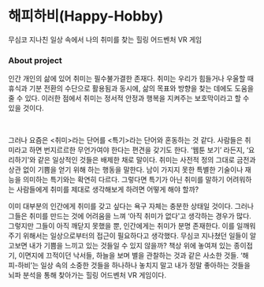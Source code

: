 # 해피하비(Happy-Hobby)
무심코 지나친 일상 속에서 나의 취미를 찾는 힐링 어드벤처 VR 게임

### About project

인간 개인의 삶에 있어 취미는 필수불가결한 존재다. 
취미는 우리가 힘들거나 우울할 때 휴식과 기분 전환의 수단으로 활용됨과 동시에, 삶의 목표와 방향을 찾는 데에도 도움을 줄 수 있다. 
이러한 점에서 취미는 정서적 안정과 행복을 지켜주는 보호막이라고 할 수 있을 것이다. 

<br>

그러나 요즘은 <취미>라는 단어를 <특기>라는 단어와 혼동하는 것 같다.
사람들은 취미라고 하면 번지르르한 무언가여야 한다는 편견을 갖기도 한다. 
‘웹툰 보기’ 라든지, ‘요리하기'와 같은 일상적인 것들은 배제한 채로 말이다. 
취미는 사전적 정의 그대로 금전과 상관 없이 기쁨을 얻기 위해 하는 행동을 말한다. 남이 가지지 못한 특별한 기술이나 재능을 의미하는 특기와는 확연히 다르다. 
그렇다면 특기가 아닌 취미를 말하기 어려워하는 사람들에게 취미를 제대로 생각해보게 하려면 어떻게 해야 할까? 

이미 대부분의 인간에게 취미를 갖고 싶다는 욕구 자체는 충분한 상태일 것이다.
그러나 그들은 취미를 만드는 것에 어려움을 느껴 ‘아직 취미가 없다'고 생각하는 경우가 많다. 
그렇지만 그들이 아직 깨닫지 못했을 뿐, 인간에게는 취미가 분명 존재한다. 
이를 일깨워주기 위해서는 일상으로부터의 접근이 필요하다고 생각했다. 무심코 지나쳤던 일들이 알고보면 내가 기쁨을 느끼고 있는 것들일 수 있지 않을까? 
책상 위에 놓여져 있는 종이접기, 이면지에 끄적이던 낙서들, 하늘을 보며 별을 관찰하는 것과 같은 사소한 것들. 
‘해피-하비’는 일상 속의 소중한 것들을 하나하나 놓치지 말고 내가 정말 좋아하는 것들을 뇌파 분석을 통해 찾아가는 힐링 어드벤처 VR 게임이다.
